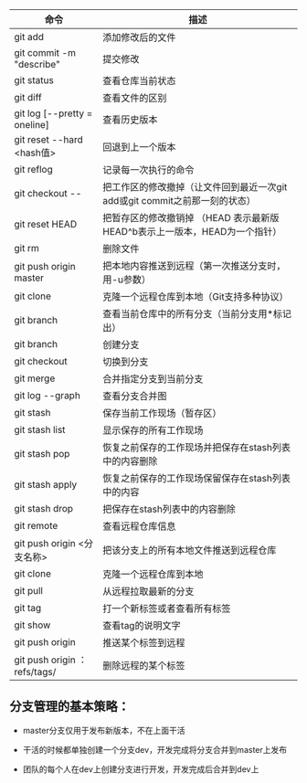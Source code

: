 命令| 描述
---|---
git add <filename> |添加修改后的文件
git commit -m "describe" |提交修改
git status |查看仓库当前状态
git diff  |查看文件的区别
git log [--pretty = oneline] |查看历史版本
git reset --hard <hash值> |回退到上一个版本
git reflog |记录每一次执行的命令
git checkout -- <filename> |把工作区的修改撤掉（让文件回到最近一次git add或git commit之前那一刻的状态）
git reset HEAD <filename> |把暂存区的修改撤销掉 （HEAD 表示最新版 HEAD^b表示上一版本，HEAD为一个指针）
git rm <filename> |删除文件
git push origin master |把本地内容推送到远程（第一次推送分支时，用-u参数）
git clone |克隆一个远程仓库到本地（Git支持多种协议）
git branch | 查看当前仓库中的所有分支（当前分支用*标记出）
git branch <branchname> |创建分支
git checkout <branchname> |切换到分支
git merge <branchname> |合并指定分支到当前分支
git log --graph |查看分支合并图
git stash |保存当前工作现场（暂存区）
git stash list |显示保存的所有工作现场
git stash pop |恢复之前保存的工作现场并把保存在stash列表中的内容删除
git stash apply |恢复之前保存的工作现场保留保存在stash列表中的内容
git stash drop| 把保存在stash列表中的内容删除
git remote |查看远程仓库信息
git push origin <分支名称> |把该分支上的所有本地文件推送到远程仓库
git clone| 克隆一个远程仓库到本地
git pull |从远程拉取最新的分支
git tag <name><commit ID> |打一个新标签或者查看所有标签
git show <tagname> |查看tag的说明文字
git push origin <tagname> |推送某个标签到远程
git push origin ：refs/tags/<tagname> |删除远程的某个标签


## 分支管理的基本策略：
- master分支仅用于发布新版本，不在上面干活


- 干活的时候都单独创建一个分支dev，开发完成将分支合并到master上发布


- 团队的每个人在dev上创建分支进行开发，开发完成后合并到dev上